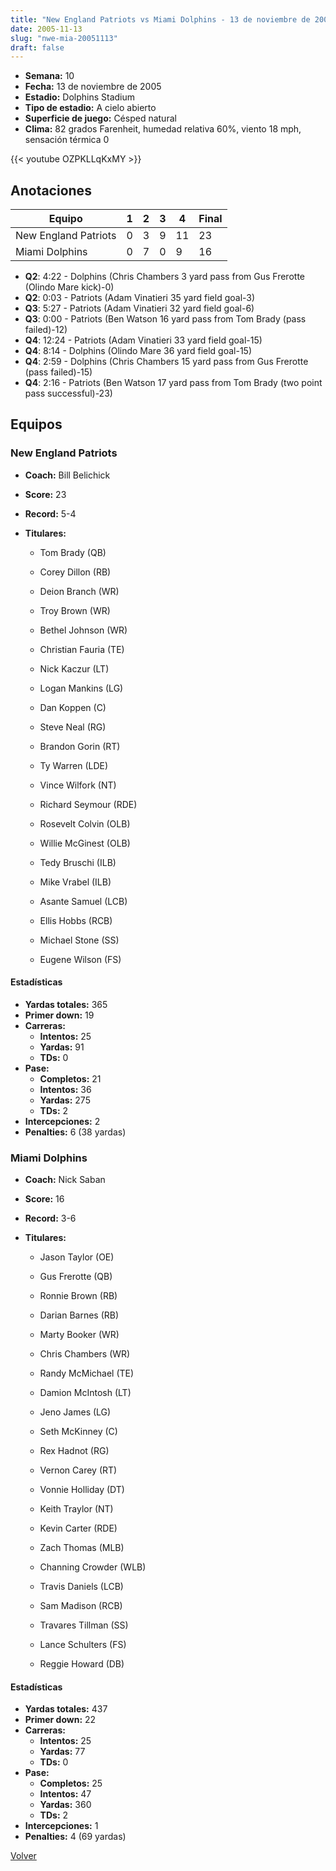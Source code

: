 ```yaml
---
title: "New England Patriots vs Miami Dolphins - 13 de noviembre de 2005"
date: 2005-11-13
slug: "nwe-mia-20051113"
draft: false
---
```


- **Semana:** 10
- **Fecha:** 13 de noviembre de 2005
- **Estadio:** Dolphins Stadium
- **Tipo de estadio:** A cielo abierto
- **Superficie de juego:** Césped natural
- **Clima:** 82 grados Farenheit, humedad relativa 60%, viento 18 mph, sensación térmica 0


{{< youtube OZPKLLqKxMY >}}


## Anotaciones
| Equipo | 1 | 2 | 3 | 4 | Final |
|--------|---|---|---|---|-------|
| New England Patriots  | 0 | 3 | 9 | 11  | 23 |
| Miami Dolphins  | 0 | 7 | 0 | 9  | 16 |
- **Q2**: 4:22 - Dolphins (Chris Chambers 3 yard pass from Gus Frerotte (Olindo Mare kick)-0)
- **Q2**: 0:03 - Patriots (Adam Vinatieri 35 yard field goal-3)
- **Q3**: 5:27 - Patriots (Adam Vinatieri 32 yard field goal-6)
- **Q3**: 0:00 - Patriots (Ben Watson 16 yard pass from Tom Brady (pass failed)-12)
- **Q4**: 12:24 - Patriots (Adam Vinatieri 33 yard field goal-15)
- **Q4**: 8:14 - Dolphins (Olindo Mare 36 yard field goal-15)
- **Q4**: 2:59 - Dolphins (Chris Chambers 15 yard pass from Gus Frerotte (pass failed)-15)
- **Q4**: 2:16 - Patriots (Ben Watson 17 yard pass from Tom Brady (two point pass successful)-23)


## Equipos


### New England Patriots
* **Coach:** Bill Belichick
* **Score:** 23
* **Record:** 5-4
* **Titulares:** 

  * Tom Brady (QB) 

  * Corey Dillon (RB) 

  * Deion Branch (WR) 

  * Troy Brown (WR) 

  * Bethel Johnson (WR) 

  * Christian Fauria (TE) 

  * Nick Kaczur (LT) 

  * Logan Mankins (LG) 

  * Dan Koppen (C) 

  * Steve Neal (RG) 

  * Brandon Gorin (RT) 

  * Ty Warren (LDE) 

  * Vince Wilfork (NT) 

  * Richard Seymour (RDE) 

  * Rosevelt Colvin (OLB) 

  * Willie McGinest (OLB) 

  * Tedy Bruschi (ILB) 

  * Mike Vrabel (ILB) 

  * Asante Samuel (LCB) 

  * Ellis Hobbs (RCB) 

  * Michael Stone (SS) 

  * Eugene Wilson (FS) 

#### Estadísticas
* **Yardas totales:** 365
* **Primer down:** 19
* **Carreras:**
  * **Intentos:** 25
  * **Yardas:** 91
  * **TDs:** 0
* **Pase:**
  * **Completos:** 21
  * **Intentos:** 36
  * **Yardas:** 275
  * **TDs:** 2
* **Intercepciones:** 2
* **Penalties:** 6 (38 yardas)

### Miami Dolphins
* **Coach:** Nick Saban
* **Score:** 16
* **Record:** 3-6
* **Titulares:** 

  * Jason Taylor (OE) 

  * Gus Frerotte (QB) 

  * Ronnie Brown (RB) 

  * Darian Barnes (RB) 

  * Marty Booker (WR) 

  * Chris Chambers (WR) 

  * Randy McMichael (TE) 

  * Damion McIntosh (LT) 

  * Jeno James (LG) 

  * Seth McKinney (C) 

  * Rex Hadnot (RG) 

  * Vernon Carey (RT) 

  * Vonnie Holliday (DT) 

  * Keith Traylor (NT) 

  * Kevin Carter (RDE) 

  * Zach Thomas (MLB) 

  * Channing Crowder (WLB) 

  * Travis Daniels (LCB) 

  * Sam Madison (RCB) 

  * Travares Tillman (SS) 

  * Lance Schulters (FS) 

  * Reggie Howard (DB) 

#### Estadísticas
* **Yardas totales:** 437
* **Primer down:** 22
* **Carreras:**
  * **Intentos:** 25
  * **Yardas:** 77
  * **TDs:** 0
* **Pase:**
  * **Completos:** 25
  * **Intentos:** 47
  * **Yardas:** 360
  * **TDs:** 2
* **Intercepciones:** 1
* **Penalties:** 4 (69 yardas)


[Volver](/historia/2005)
